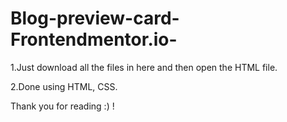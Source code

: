 # Blog-preview-card-Frontendmentor.io-

1.Just download all the files in here and then open the HTML file.

2.Done using HTML, CSS.

Thank you for reading :) !
